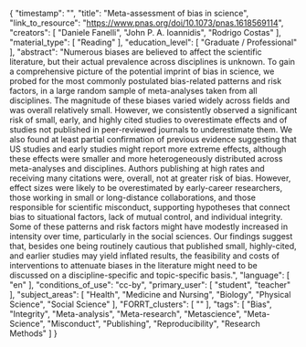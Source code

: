 {
    "timestamp": "",
    "title": "Meta-assessment of bias in science",
    "link_to_resource": "https://www.pnas.org/doi/10.1073/pnas.1618569114",
    "creators": [
        "Daniele Fanelli",
        "John P. A. Ioannidis",
        "Rodrigo Costas"
    ],
    "material_type": [
        "Reading"
    ],
    "education_level": [
        "Graduate / Professional"
    ],
    "abstract": "Numerous biases are believed to affect the scientific literature, but their actual prevalence across disciplines is unknown. To gain a comprehensive picture of the potential imprint of bias in science, we probed for the most commonly postulated bias-related patterns and risk factors, in a large random sample of meta-analyses taken from all disciplines. The magnitude of these biases varied widely across fields and was overall relatively small. However, we consistently observed a significant risk of small, early, and highly cited studies to overestimate effects and of studies not published in peer-reviewed journals to underestimate them. We also found at least partial confirmation of previous evidence suggesting that US studies and early studies might report more extreme effects, although these effects were smaller and more heterogeneously distributed across meta-analyses and disciplines. Authors publishing at high rates and receiving many citations were, overall, not at greater risk of bias. However, effect sizes were likely to be overestimated by early-career researchers, those working in small or long-distance collaborations, and those responsible for scientific misconduct, supporting hypotheses that connect bias to situational factors, lack of mutual control, and individual integrity. Some of these patterns and risk factors might have modestly increased in intensity over time, particularly in the social sciences. Our findings suggest that, besides one being routinely cautious that published small, highly-cited, and earlier studies may yield inflated results, the feasibility and costs of interventions to attenuate biases in the literature might need to be discussed on a discipline-specific and topic-specific basis.",
    "language": [
        "en"
    ],
    "conditions_of_use": "cc-by",
    "primary_user": [
        "student",
        "teacher"
    ],
    "subject_areas": [
        "Health",
        "Medicine and Nursing",
        "Biology",
        "Physical Science",
        "Social Science"
    ],
    "FORRT_clusters": [
        ""
    ],
    "tags": [
        "Bias",
        "Integrity",
        "Meta-analysis",
        "Meta-research",
        "Metascience",
        "Meta-Science",
        "Misconduct",
        "Publishing",
        "Reproducibility",
        "Research Methods"
    ]
}